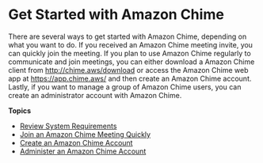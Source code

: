 # Get Started with Amazon Chime<a name="chime-getting-started"></a>

There are several ways to get started with Amazon Chime, depending on what you want to do\. If you received an Amazon Chime meeting invite, you can quickly join the meeting\. If you plan to use Amazon Chime regularly to communicate and join meetings, you can either download a Amazon Chime client from [http://chime\.aws/download](http://chime.aws/download) or access the Amazon Chime web app at [https://app\.chime\.aws/](https://app.chime.aws/) and then create an Amazon Chime account\. Lastly, if you want to manage a group of Amazon Chime users, you can create an administrator account with Amazon Chime\.

**Topics**
+ [Review System Requirements](chime-requirements.md)
+ [Join an Amazon Chime Meeting Quickly](chime-join.md)
+ [Create an Amazon Chime Account](chime-create-account.md)
+ [Administer an Amazon Chime Account](chime-create.md)